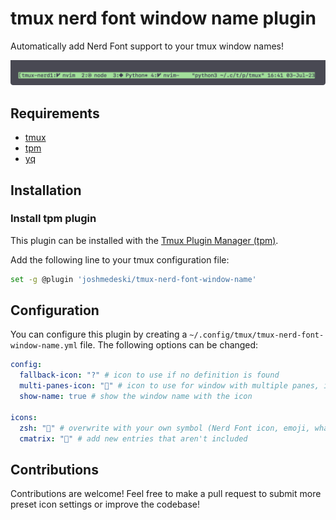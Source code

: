 # tmux nerd font window name plugin

Automatically add Nerd Font support to your tmux window names!

![tmux-nerd-font-window-name screenshot](./tmux-nerd-font-window-name-screenshot.png)

## Requirements

- [tmux](https://github.com/tmux/tmux)
- [tpm](https://github.com/tmux-plugins/tpm)
- [yq](https://github.com/mikefarah/yq)

## Installation

### Install tpm plugin

This plugin can be installed with the [Tmux Plugin Manager (tpm)](https://github.com/tmux-plugins/tpm).

Add the following line to your tmux configuration file:

```sh
set -g @plugin 'joshmedeski/tmux-nerd-font-window-name'
```

## Configuration

You can configure this plugin by creating a `~/.config/tmux/tmux-nerd-font-window-name.yml` file. The following options can be changed:

```yml
config:
  fallback-icon: "?" # icon to use if no definition is found
  multi-panes-icon: "" # icon to use for window with multiple panes, if not specified, the active pane's icon will used as the default.
  show-name: true # show the window name with the icon

icons:
  zsh: "" # overwrite with your own symbol (Nerd Font icon, emoji, whatever!)
  cmatrix: "🤯" # add new entries that aren't included
```

## Contributions

Contributions are welcome! Feel free to make a pull request to submit more preset icon settings or improve the codebase!
